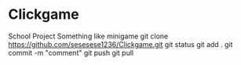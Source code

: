 # Clickgame
School Project
Something like minigame
git clone https://github.com/sesesese1236/Clickgame.git
git status
git add .
git commit -m "comment"
git push
git pull
